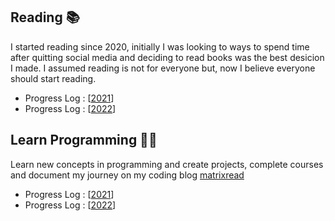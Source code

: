 ## Reading 📚

I started reading since 2020, initially I was looking to ways to spend time after quitting social media and deciding to read books was the best desicion I made. I assumed reading is not for everyone but, now I believe everyone should start reading.

* Progress Log : [[2021](https://github.com/abhiramready/Habit-System/blob/master/Habits/Reading/2021-ReadingLog.md)]
* Progress Log : [[2022](https://github.com/abhiramready/Habit-System/blob/master/Habits/Reading/2022-ReadingLog.md)]

## Learn Programming 🧑‍💻

Learn new concepts in programming and create projects, complete courses and document my journey on my coding blog [matrixread](https://matrixread.com/)

* Progress Log : [[2021](https://github.com/abhiramready/Habit-System/blob/master/Habits/LearnProgramming/2021-LearnProgramming.md)]
* Progress Log : [[2022](https://github.com/abhiramready/Habit-System/blob/master/Habits/LearnProgramming/2022-LearnProgramming.md)]
